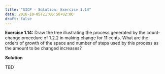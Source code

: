 ```yaml
---
title: "SICP - Solution: Exercise 1.14"
date: 2018-10-05T21:06:58+02:00
draft: false
---
```


**Exercise 1.14:** Draw the tree illustrating the process generated by the count-change procedure of 1.2.2 in making change for 11 cents. What are the orders of growth of the space and number of steps used by this process as the amount to be changed increases?

**Solution**

TBD
